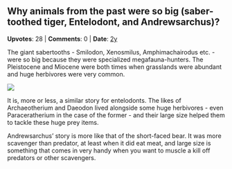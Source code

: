 ## Why animals from the past were so big (saber-toothed tiger, Entelodont, and Andrewsarchus)?
    
**Upvotes**: 28 | **Comments**: 0 | **Date**: [2y](https://www.quora.com/Why-animals-from-the-past-were-so-big-saber-toothed-tiger-Entelodont-and-Andrewsarchus/answer/Gary-Meaney)

The giant sabertooths - Smilodon, Xenosmilus, Amphimachairodus etc. - were so big because they were specialized megafauna-hunters. The Pleistocene and Miocene were both times when grasslands were abundant and huge herbivores were very common.

![](https://qph.fs.quoracdn.net/main-qimg-9989c76d5221364db6e46027ec9c497a-lq)

It is, more or less, a similar story for entelodonts. The likes of Archaeotherium and Daeodon lived alongside some huge herbivores - even Paraceratherium in the case of the former - and their large size helped them to tackle these huge prey items.

Andrewsarchus’ story is more like that of the short-faced bear. It was more scavenger than predator, at least when it did eat meat, and large size is something that comes in very handy when you want to muscle a kill off predators or other scavengers.

